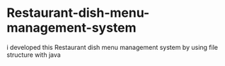 # Restaurant-dish-menu-management-system
i developed  this Restaurant dish menu management system by using file structure with java
